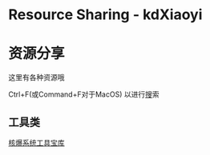 # Resource Sharing - kdXiaoyi
# 资源分享
这里有各种资源哦

Ctrl+F(或Command+F对于MacOS) 以进行[搜](http://kdxiaoyi.github.io/search.html)索

## 工具类
[核爆系统工具宝库](http://pan.huang1111.cn/s/2Q4XTN)